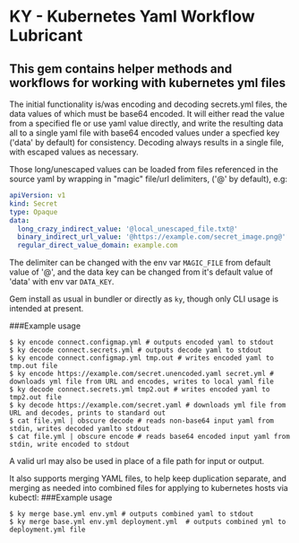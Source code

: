 # KY - Kubernetes Yaml Workflow Lubricant

## This gem contains helper methods and workflows for working with kubernetes yml files

The initial functionality is/was encoding and decoding secrets.yml files, the data values of which must be base64 encoded. It will either read the value from a specified fle or use yaml value directly, and write the resulting data all to a single yaml file with base64 encoded values under a specfied key ('data' by default) for consistency.  Decoding always results in a single file, with escaped values as necessary.

Those long/unescaped values can be loaded from files referenced in the source yaml by wrapping in "magic" file/url delimiters, ('@' by default), e.g:
```yaml
apiVersion: v1
kind: Secret
type: Opaque
data:
  long_crazy_indirect_value: '@local_unescaped_file.txt@'
  binary_indirect_url_value: '@https://example.com/secret_image.png@'
  regular_direct_value_domain: example.com
```

The delimiter can be changed with the env var `MAGIC_FILE` from default value of '@', and the data key can be changed from it's default value of 'data' with env var `DATA_KEY`.

Gem install as usual in bundler or directly as `ky`, though only CLI usage is intended at present.

###Example usage
```
$ ky encode connect.configmap.yml # outputs encoded yaml to stdout
$ ky decode connect.secrets.yml # outputs decode yaml to stdout
$ ky encode connect.configmap.yml tmp.out # writes encoded yaml to tmp.out file
$ ky encode https://example.com/secret.unencoded.yaml secret.yml # downloads yml file from URL and encodes, writes to local yaml file
$ ky decode connect.secrets.yml tmp2.out # writes encoded yaml to tmp2.out file
$ ky decode https://example.com/secret.yaml # downloads yml file from URL and decodes, prints to standard out
$ cat file.yml | obscure decode # reads non-base64 input yaml from stdin, writes decoded yamlto stdout
$ cat file.yml | obscure encode # reads base64 encoded input yaml from stdin, write encoded to stdout
```

A valid url may also be used in place of a file path for input or output.

It also supports merging YAML files, to help keep duplication separate, and merging as needed into combined files for applying to kubernetes hosts via kubectl:
###Example usage
```
$ ky merge base.yml env.yml # outputs combined yaml to stdout
$ ky merge base.yml env.yml deployment.yml  # outputs combined yml to deployment.yml file
```
